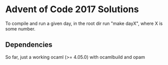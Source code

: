 # Advent of Code 2017 Solutions

To compile and run a given day, in the root dir run "make dayX", where X is some number.

## Dependencies 
So far, just a working ocaml (>= 4.05.0) with ocamlbuild and opam
